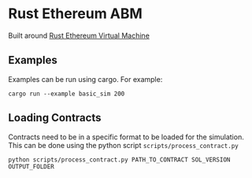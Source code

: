 # Rust Ethereum ABM

Built around [Rust Ethereum Virtual Machine](https://github.com/bluealloy/revm)

## Examples

Examples can be run using cargo. For example:

```
cargo run --example basic_sim 200
```

## Loading Contracts

Contracts need to be in a specific format to be loaded for the simulation. This can
be done using the python script `scripts/process_contract.py`

```
python scripts/process_contract.py PATH_TO_CONTRACT SOL_VERSION OUTPUT_FOLDER
```
